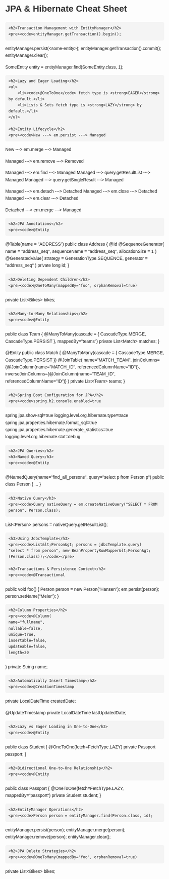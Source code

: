<!DOCTYPE html>
<html>
<head>
    <meta charset="UTF-8">
    <title>JPA & Hibernate Cheat Sheet</title>
    <style>
        body {
            font-family: Arial, sans-serif;
            line-height: 1.6;
        }
        h1, h2, h3 {
            color: #333;
        }
        code {
            background: #f4f4f4;
            padding: 2px 5px;
            border-radius: 5px;
        }
        pre {
            background: #f4f4f4;
            padding: 10px;
            border-radius: 5px;
            overflow-x: auto;
        }
    </style>
</head>
<body>
    <h1>JPA & Hibernate Cheat Sheet</h1>
    
    <h2>Transaction Management with EntityManager</h2>
    <pre><code>entityManager.getTransaction().begin();
entityManager.persist(&lt;some-entity&gt;);
entityManager.getTransaction().commit();
entityManager.clear();

SomeEntity entity = entityManager.find(SomeEntity.class, 1);</code></pre>
    
    <h2>Lazy and Eager Loading</h2>
    <ul>
        <li><code>@OneToOne</code> fetch type is <strong>EAGER</strong> by default.</li>
        <li>Lists & Sets fetch type is <strong>LAZY</strong> by default.</li>
    </ul>
    
    <h2>Entity Lifecycle</h2>
    <pre><code>New ---> em.persist ---> Managed
New ---> em.merge ---> Managed

Managed ---> em.remove ---> Removed

Managed ---> em.find ---> Managed
Managed ---> query.getResultList ---> Managed
Managed ---> query.getSingleResult ---> Managed

Managed ---> em.detach ---> Detached
Managed ---> em.close ---> Detached
Managed ---> em.clear ---> Detached

Detached ---> em.merge ---> Managed</code></pre>
    
    <h2>JPA Annotations</h2>
    <pre><code>@Entity
@Table(name = "ADDRESS")
public class Address {
    @Id
    @SequenceGenerator(
        name = "address_seq",
        sequenceName = "address_seq",
        allocationSize = 1
    )
    @GeneratedValue(
        strategy = GenerationType.SEQUENCE,
        generator = "address_seq"
    )
    private long id;
}</code></pre>
    
    <h2>Deleting Dependent Children</h2>
    <pre><code>@OneToMany(mappedBy="foo", orphanRemoval=true)
private List&lt;Bikes&gt; bikes;</code></pre>
    
    <h2>Many-to-Many Relationships</h2>
    <pre><code>@Entity
public class Team {
    @ManyToMany(cascade = { CascadeType.MERGE, CascadeType.PERSIST }, mappedBy="teams")
    private List&lt;Match&gt; matches;
}

@Entity
public class Match {
    @ManyToMany(cascade = { CascadeType.MERGE, CascadeType.PERSIST })
    @JoinTable(
        name="MATCH_TEAM",
        joinColumns={@JoinColumn(name="MATCH_ID", referencedColumnName="ID")},
        inverseJoinColumns={@JoinColumn(name="TEAM_ID", referencedColumnName="ID")}
    )
    private List&lt;Team&gt; teams;
}</code></pre>
    
    <h2>Spring Boot Configuration for JPA</h2>
    <pre><code>spring.h2.console.enabled=true
spring.jpa.show-sql=true
logging.level.org.hibernate.type=trace
spring.jpa.properties.hibernate.format_sql=true
spring.jpa.properties.hibernate.generate_statistics=true
logging.level.org.hibernate.stat=debug</code></pre>
    
    <h2>JPA Queries</h2>
    <h3>Named Query</h3>
    <pre><code>@Entity
@NamedQuery(name="find_all_persons", query="select p from Person p")
public class Person { ... }</code></pre>
    
    <h3>Native Query</h3>
    <pre><code>Query nativeQuery = em.createNativeQuery("SELECT * FROM person", Person.class);
List&lt;Person&gt; persons = nativeQuery.getResultList();</code></pre>
    
    <h3>Using JdbcTemplate</h3>
    <pre><code>List&lt;Person&gt; persons = jdbcTemplate.query(
    "select * from person", new BeanPropertyRowMapper&lt;Person&gt;(Person.class));</code></pre>
    
    <h2>Transactions & Persistence Context</h2>
    <pre><code>@Transactional
public void foo() {
    Person person = new Person("Hansen");
    em.persist(person);
    person.setName("Meier");
}</code></pre>
    
    <h2>Column Properties</h2>
    <pre><code>@Column(
    name="fullname",
    nullable=false,
    unique=true,
    insertable=false,
    updateable=false,
    length=20
)
private String name;</code></pre>
    
    <h2>Automatically Insert Timestamp</h2>
    <pre><code>@CreationTimestamp
private LocalDateTime createdDate;

@UpdateTimestamp
private LocalDateTime lastUpdatedDate;</code></pre>
    
    <h2>Lazy vs Eager Loading in One-to-One</h2>
    <pre><code>@Entity
public class Student {
    @OneToOne(fetch=FetchType.LAZY)
    private Passport passport;
}</code></pre>
    
    <h2>Bidirectional One-to-One Relationship</h2>
    <pre><code>@Entity
public class Passport {
    @OneToOne(fetch=FetchType.LAZY, mappedBy="passport")
    private Student student;
}</code></pre>
    
    <h2>EntityManager Operations</h2>
    <pre><code>Person person = entityManager.find(Person.class, id);
entityManager.persist(person);
entityManager.merge(person);
entityManager.remove(person);
entityManager.clear();</code></pre>
    
    <h2>JPA Delete Strategies</h2>
    <pre><code>@OneToMany(mappedBy="foo", orphanRemoval=true)
private List&lt;Bikes&gt; bikes;</code></pre>
</body>
</html>
